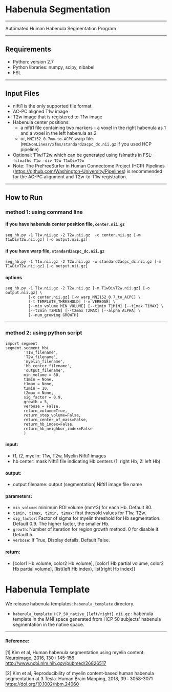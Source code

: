# Habenula Segmentation
---
Automated Human Habenula Segmentation Program

---
## Requirements
* Python: version 2.7
* Python libraries: numpy, scipy, nibabel
* FSL

---
## Input Files
* nifti1 is the only supported file format.
* AC-PC aligned T1w image
* T2w image that is registered to T1w image
* Habenula center positions:
    * a nifti1 file containing two markers - a voxel in the right habenula as 1 and a vxoel in the left habenula as 2
    * or, `MNI152_0.7mm-to-ACPC` warp file. (`MNINonLinear/xfms/standard2acpc_dc.nii.gz` if you used HCP pipeline)
* Optional: T1w/T2w which can be generated using fslmaths in FSL: `fslmaths T1w -div T2w T1wDivT2w`
* Note: The PreFreeSurfer in Human Connectome Project (HCP) Pipelines (https://github.com/Washington-University/Pipelines) is recommended for the AC-PC alignment and T2w-to-T1w registration.

---
## How to Run

### method 1: using command line

#### if you have habenula center position file, `center.nii.gz`

```
seg_hb.py -1 T1w.nii.gz -2 T2w.nii.gz  -c center.nii.gz [-m T1wDivT2w.nii.gz] [-o output.nii.gz]
```

#### if you have warp file, `standard2acpc_dc.nii.gz`

```
seg_hb.py -1 T1w.nii.gz -2 T2w.nii.gz -w standard2acpc_dc.nii.gz [-m T1wDivT2w.nii.gz] [-o output.nii.gz]
```

#### options

```
seg_hb.py -1 T1w.nii.gz -2 T2w.nii.gz [-m T1wDivT2w.nii.gz] [-o output.nii.gz] \
          [-c center.nii.gz] [-w warp_MNI152_0.7_to_ACPC] \
          [-t TEMPLATE_THRESHOLD] [-v VERBOSE] \
          [--min_volume MIN_VOLUME] [--t1min T1MIN] [--t1max T1MAX] \
          [--t2min T2MIN] [--t2max T2MAX] [--alpha ALPHA] \
          [--num_growing GROWTH]
```

---
### method 2: using python script
```
import segment
segment.segment_hb(
        'T1w_filename',
        'T2w_filename',
        'myelin_filename',
        'hb_center_filename',
        'output_filename',
        min_volume = 80,
        t1min = None,
        t1max = None,
        t2min = 10,
        t2max = None,
        sig_factor = 0.9,
        growth = 5,
        verbose = False,
        return_volume=True,
        return_step_volume=False,
        return_center_of_mass=False,
        return_hb_index=False,
        return_hb_neighbor_index=False
        )
```

#### input:
*  t1, t2, myelin: T1w, T2w, Myelin Nifti1 images
*  hb center: mask Nifti1 file indicating Hb centers (1: right Hb, 2: left Hb)

#### output:
*  output filename: output (segmentation) Nifti1 image file name

#### parameters:
*  `min_volume`: minimum ROI volume (mm^3) for each Hb. Default 80.
*  `t1min, t1max, t2min, t2max`: first thresold values for T1w, T2w.
*  `sig_factor`: Factor of sigma for myelin threshold for Hb segmentation. Default 0.9. The higher factor, the smaller Hb.
*  `growth`: Number of iteration for region growth method. 0 for disable it. Default 5.
*  `verbose`: If True, Display details. Default False.

#### return:
*  [color1 Hb volume, color2 Hb volume], [color1 Hb partial volume, color2 Hb partial volume], [list(left Hb index), list(right Hb index)]

# Habenula Template
We release habenula templates: `habenula_template` directory.
* `habenula_template_HCP_50_native_[left/right].nii.gz` : habenula template in the MNI space generated from HCP 50 subjects' habenula segmentation in the native space.

---
#### Reference:

[1] Kim et al, Human habenula segmentation using myelin content. Neuroimage, 2016, 130 : 145-156 http://www.ncbi.nlm.nih.gov/pubmed/26826517

[2] Kim et al, Reproducibility of myelin content‐based human habenula segmentation at 3 Tesla. Human Brain Mapping, 2018, 39 : 3058-3071 https://doi.org/10.1002/hbm.24060

